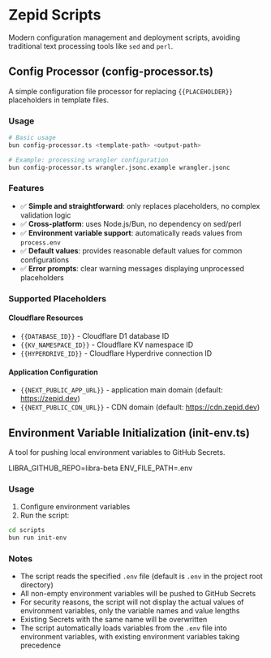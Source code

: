 # Zepid Scripts

Modern configuration management and deployment scripts, avoiding traditional text processing tools like `sed` and `perl`.

## Config Processor (config-processor.ts)

A simple configuration file processor for replacing `{{PLACEHOLDER}}` placeholders in template files.

### Usage

```bash
# Basic usage
bun config-processor.ts <template-path> <output-path>

# Example: processing wrangler configuration
bun config-processor.ts wrangler.jsonc.example wrangler.jsonc
```

### Features

- ✅ **Simple and straightforward**: only replaces placeholders, no complex validation logic
- ✅ **Cross-platform**: uses Node.js/Bun, no dependency on sed/perl
- ✅ **Environment variable support**: automatically reads values from `process.env`
- ✅ **Default values**: provides reasonable default values for common configurations
- ✅ **Error prompts**: clear warning messages displaying unprocessed placeholders

### Supported Placeholders

#### Cloudflare Resources

- `{{DATABASE_ID}}` - Cloudflare D1 database ID
- `{{KV_NAMESPACE_ID}}` - Cloudflare KV namespace ID
- `{{HYPERDRIVE_ID}}` - Cloudflare Hyperdrive connection ID

#### Application Configuration

- `{{NEXT_PUBLIC_APP_URL}}` - application main domain (default: https://zepid.dev)
- `{{NEXT_PUBLIC_CDN_URL}}` - CDN domain (default: https://cdn.zepid.dev)

## Environment Variable Initialization (init-env.ts)

A tool for pushing local environment variables to GitHub Secrets.

LIBRA_GITHUB_REPO=libra-beta
ENV_FILE_PATH=.env

### Usage

1. Configure environment variables
2. Run the script:

```bash
cd scripts
bun run init-env
```

### Notes

- The script reads the specified `.env` file (default is `.env` in the project root directory)
- All non-empty environment variables will be pushed to GitHub Secrets
- For security reasons, the script will not display the actual values of environment variables, only the variable names and value lengths
- Existing Secrets with the same name will be overwritten
- The script automatically loads variables from the `.env` file into environment variables, with existing environment variables taking precedence